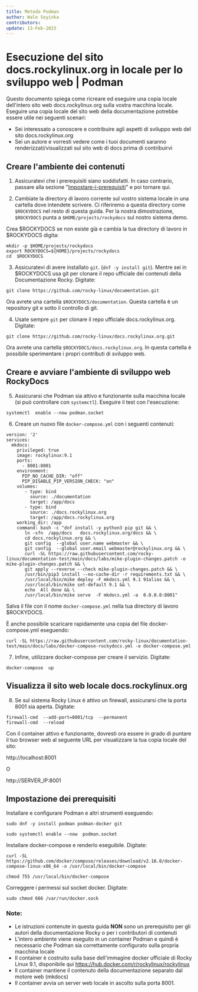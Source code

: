 ```yaml
---
title: Metodo Podman
author: Wale Soyinka
contributors:
update: 13-Feb-2023
---
```


# Esecuzione del sito docs.rockylinux.org in locale per lo sviluppo web | Podman


Questo documento spiega come ricreare ed eseguire una copia locale dell'intero sito web docs.rockylinux.org sulla vostra macchina locale. Eseguire una copia locale del sito web della documentazione potrebbe essere utile nei seguenti scenari:

* Sei interessato a conoscere e contribuire agli aspetti di sviluppo web del sito docs.rockylinux.org
* Sei un autore e vorresti vedere come i tuoi documenti saranno renderizzati/visualizzati sul sito web di docs prima di contribuirvi


## Creare l'ambiente dei contenuti

1. Assicuratevi che i prerequisiti siano soddisfatti. In caso contrario, passare alla sezione "[Impostare-i-prerequisiti](#setup-the-prerequisites)" e poi tornare qui.

2. Cambiate la directory di lavoro corrente sul vostro sistema locale in una cartella dove intendete scrivere. Ci riferiremo a questa directory come `$ROCKYDOCS` nel resto di questa guida. Per la nostra dimostrazione, `$ROCKYDOCS` punta a `$HOME/projects/rockydocs` sul nostro sistema demo.

Crea $ROCKYDOCS se non esiste già e cambia la tua directory di lavoro in $ROCKYDOCS digita:

```
mkdir -p $HOME/projects/rockydocs
export ROCKYDOCS=${HOME}/projects/rockydocs
cd  $ROCKYDOCS
```

3. Assicuratevi di avere installato `git`. (`dnf -y install git`).  Mentre sei in $ROCKYDOCS usa git per clonare il repo ufficiale dei contenuti della Documentazione Rocky. Digitate:

```
git clone https://github.com/rocky-linux/documentation.git
```

Ora avrete una cartella `$ROCKYDOCS/documentation`. Questa cartella è un repository git e sotto il controllo di git.

4. Usate sempre `git` per clonare il repo ufficiale docs.rockylinux.org. Digitate:

```
git clone https://github.com/rocky-linux/docs.rockylinux.org.git
```

Ora avrete una cartella `$ROCKYDOCS/docs.rockylinux.org`. In questa cartella è possibile sperimentare i propri contributi di sviluppo web.


## Creare e avviare l'ambiente di sviluppo web RockyDocs

5.  Assicurarsi che Podman sia attivo e funzionante sulla macchina locale (si può controllare con `systemctl`). Eseguire il test con l'esecuzione:

```
systemctl  enable --now podman.socket
```

6. Creare un nuovo file `docker-compose.yml` con i seguenti contenuti:

```
version: '2'
services:
  mkdocs:
    privileged: true
    image: rockylinux:9.1
    ports:
      - 8001:8001
    environment:
      PIP_NO_CACHE_DIR: "off"
      PIP_DISABLE_PIP_VERSION_CHECK: "on"
    volumes:
       - type: bind
         source: ./documentation
         target: /app/docs
       - type: bind
         source: ./docs.rockylinux.org
         target: /app/docs.rockylinux.org
    working_dir: /app
    command: bash -c "dnf install -y python3 pip git && \
       ln -sfn  /app/docs   docs.rockylinux.org/docs && \
       cd docs.rockylinux.org && \
       git config  --global user.name webmaster && \
       git config  --global user.email webmaster@rockylinux.org && \
       curl -SL https://raw.githubusercontent.com/rocky-linux/documentation-test/main/docs/labs/mike-plugin-changes.patch -o mike-plugin-changes.patch && \
       git apply --reverse --check mike-plugin-changes.patch && \
       /usr/bin/pip3 install --no-cache-dir -r requirements.txt && \
       /usr/local/bin/mike deploy -F mkdocs.yml 9.1 91alias && \
       /usr/local/bin/mike set-default 9.1 && \
       echo  All done && \
       /usr/local/bin/mike serve  -F mkdocs.yml -a  0.0.0.0:8001"

```

Salva il file con il nome `docker-compose.yml` nella tua directory di lavoro $ROCKYDOCS.

È anche possibile scaricare rapidamente una copia del file docker-compose.yml eseguendo:

```
curl -SL https://raw.githubusercontent.com/rocky-linux/documentation-test/main/docs/labs/docker-compose-rockydocs.yml -o docker-compose.yml
```


7. Infine, utilizzare docker-compose per creare il servizio. Digitate:

```
docker-compose  up
```


## Visualizza il sito web locale docs.rockylinux.org

8. Se sul sistema Rocky Linux è attivo un firewall, assicurarsi che la porta 8001 sia aperta. Digitate:

```
firewall-cmd  --add-port=8001/tcp  --permanent
firewall-cmd  --reload
```

Con il container attivo e funzionante, dovresti ora essere in grado di puntare il tuo browser web al seguente URL per visualizzare la tua copia locale del sito:

http://localhost:8001

O

http://SERVER_IP:8001




## Impostazione dei prerequisiti

Installare e configurare Podman e altri strumenti eseguendo:

```
sudo dnf -y install podman podman-docker git

sudo systemctl enable --now  podman.socket

```

Installare docker-compose e renderlo eseguibile. Digitate:

```
curl -SL https://github.com/docker/compose/releases/download/v2.16.0/docker-compose-linux-x86_64 -o /usr/local/bin/docker-compose

chmod 755 /usr/local/bin/docker-compose
```


Correggere i permessi sul socket docker. Digitate:

```
sudo chmod 666 /var/run/docker.sock
```


### Note:

* Le istruzioni contenute in questa guida **NON** sono un prerequisito per gli autori della documentazione Rocky o per i contributori di contenuti
* L'intero ambiente viene eseguito in un container Podman e quindi è necessario che Podman sia correttamente configurato sulla propria macchina locale
* Il container è costruito sulla base dell'immagine docker ufficiale di Rocky Linux 9.1, disponibile qui https://hub.docker.com/r/rockylinux/rockylinux
* Il container mantiene il contenuto della documentazione separato dal motore web (mkdocs)
* Il container avvia un server web locale in ascolto sulla porta 8001. 
